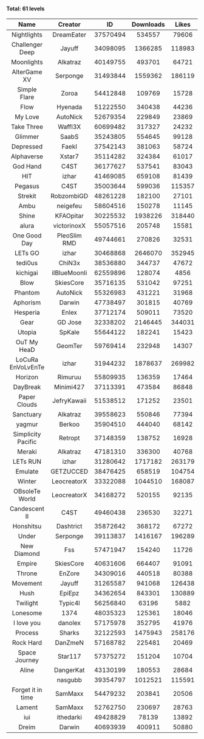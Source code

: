 #### Total: 61 levels

| Name | Creator | ID | Downloads | Likes |
|:---:|:---:|:---:|:---:|:---:|
| Nightlights | DreamEater | 37570494 | 534557 | 79606
| Challenger Deep | Jayuff | 34098095 | 1366285 | 118983
| Moonlights | Alkatraz | 40149755 | 493701 | 64721
| AlterGame XV | Serponge | 31493844 | 1559362 | 186119
| Simple Flare | Zoroa | 54412848 | 109769 | 15728
| Flow | Hyenada | 51222550 | 340438 | 44236
| My Love | AutoNick | 52679354 | 229849 | 23869
| Take Three | Waffl3X | 60699482 | 317327 | 24232
| Glimmer | SaabS | 35243805 | 554645 | 99128
| Depressed | FaekI | 37542143 | 381063 | 58724
| Alphaverse | Xstar7 | 35114282 | 324384 | 61017
| God Hand | C4ST | 36177627 | 537541 | 83043
| HIT | izhar | 41469085 | 659108 | 81439
| Pegasus | C4ST | 35003644 | 599036 | 115357
| Strekit | RobzombiGD | 48261228 | 182100 | 27101
| Ambu | neigefeu | 58604516 | 150278 | 11145
| Shine | KFAOpitar | 30225532 | 1938226 | 318440
| alura | victorinoxX | 55057516 | 205748 | 15581
| One Good Day | PleoSlim RMD | 49744661 | 270826 | 32531
| LETs GO | izhar | 30468868 | 2646070 | 352945
| tedi0us | ChiN3x | 38536880 | 344737 | 47672
| kichigai | iIBlueMoonIi | 62559896 | 128074 | 4856
| Blow | SkiesCore | 35716135 | 531042 | 97251
| Phantom | AutoNick | 55326983 | 431221 | 31968
| Aphorism | Darwin | 47738497 | 301815 | 40769
| Hesperia | Enlex | 37712174 | 509011 | 73520
| Gear | GD Jose | 32338202 | 2146445 | 344031
| Utopia | SpKale | 55644122 | 182241 | 15423
| OuT My HeaD | GeomTer | 59769414 | 232948 | 14307
| LoCuRa EnVoLvEnTe | izhar | 31944232 | 1878637 | 269982
| Horizon | Rimuruu | 55809935 | 136359 | 17464
| DayBreak | Minimi427 | 37113391 | 473584 | 86848
| Paper Clouds | JefryKawaii | 51538512 | 171252 | 23501
| Sanctuary | Alkatraz | 39558623 | 550846 | 77394
| yagmur | Berkoo | 35904510 | 444040 | 68142
| Simplicity Pacific | Retropt | 37148359 | 138752 | 16928
| Meraki | Alkatraz | 47181310 | 336300 | 40768
| LETs  RUN | izhar | 31280642 | 1717182 | 263179
| Emulate | GETZUCCED | 38476425 | 658519 | 104754
| Winter | LeocreatorX | 33322088 | 1044510 | 168087
| OBsoleTe World | LeocreatorX | 34168272 | 520155 | 92135
| Candescent II | C4ST | 49460438 | 236530 | 32271
| Honshitsu | Dashtrict | 35872642 | 368172 | 67272
| Under | Serponge | 39113837 | 1416167 | 196289
| New Diamond | Fss | 57471947 | 154240 | 11726
| Empire | SkiesCore | 40631606 | 664407 | 91091
| Throne | EnZore | 34309016 | 440518 | 80388
| Movement | Jayuff | 31265587 | 941068 | 126438
| Hush | EpiEpz | 34362654 | 843301 | 130889
| Twilight | Typic4l | 56256840 | 63196 | 5882
| Lonesome | 1374 | 48035323 | 125361 | 18046
| I love you | danolex | 57175978 | 352795 | 41976
| Process | Sharks | 32122593 | 1475943 | 258176
| Rock Hard | DanZmeN | 57168782 | 225481 | 20469
| Space Journey | Star117 | 57375272 | 151204 | 10704
| Aline | DangerKat | 43130199 | 180553 | 28684
|   | nasgubb | 39354797 | 1012521 | 115591
| Forget it in time | SamMaxx | 54479232 | 203841 | 20506
| Lament | SamMaxx | 52762750 | 230697 | 28763
| iui | ithedarki | 49428829 | 78139 | 13892
| Dreim | Darwin | 40693939 | 400911 | 50880
